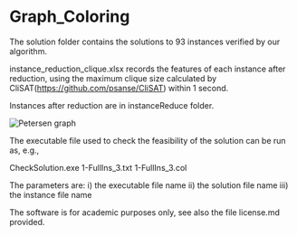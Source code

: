 # Graph_Coloring

The solution folder contains the solutions to 93 instances verified by our algorithm.

instance_reduction_clique.xlsx records the features of each instance after reduction, using the maximum clique size calculated by CliSAT(https://github.com/psanse/CliSAT) within 1 second.

Instances after reduction are in instanceReduce folder.

![Petersen graph](https://github.com/user-attachments/assets/52cdc7c4-51d6-488e-8eb6-c9a1bc7194da)



The executable file used to check the feasibility of the solution can be run as, e.g.,

CheckSolution.exe 1-FullIns_3.txt 1-FullIns_3.col

The parameters are: i) the executable file name ii) the solution file name iii) the instance file name

The software is for academic purposes only, see also the file license.md provided. 
